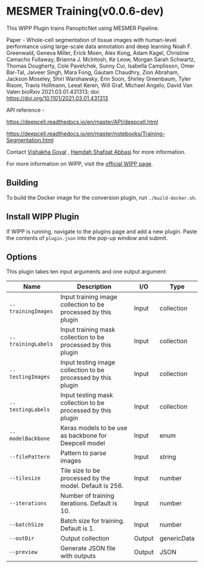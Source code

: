 # MESMER Training(v0.0.6-dev)

This WIPP Plugin trains PanopticNet using MESMER Pipeline.

Paper -
Whole-cell segmentation of tissue images with human-level performance using large-scale data annotation and deep learning
Noah F. Greenwald, Geneva Miller, Erick Moen, Alex Kong, Adam Kagel, Christine Camacho Fullaway, Brianna J. McIntosh, Ke Leow, Morgan Sarah Schwartz, Thomas Dougherty, Cole Pavelchek, Sunny Cui, Isabella Camplisson, Omer Bar-Tal, Jaiveer Singh, Mara Fong, Gautam Chaudhry, Zion Abraham, Jackson Moseley, Shiri Warshawsky, Erin Soon, Shirley Greenbaum, Tyler Risom, Travis Hollmann, Leeat Keren, Will Graf, Michael Angelo, David Van Valen
bioRxiv 2021.03.01.431313; doi: https://doi.org/10.1101/2021.03.01.431313

API reference -

https://deepcell.readthedocs.io/en/master/API/deepcell.html

https://deepcell.readthedocs.io/en/master/notebooks/Training-Segmentation.html

Contact [Vishakha Goyal](mailto:vishakha.goyal@nih.gov) , [Hamdah Shafqat Abbasi](mailto:hamdahshafqat.abbasi@nih.gov) for more information.

For more information on WIPP, visit the [official WIPP page](https://isg.nist.gov/deepzoomweb/software/wipp).

## Building

To build the Docker image for the conversion plugin, run
`./build-docker.sh`.

## Install WIPP Plugin

If WIPP is running, navigate to the plugins page and add a new plugin. Paste the contents of `plugin.json` into the pop-up window and submit.

## Options

This plugin takes ten input arguments and one output argument:

| Name          | Description             | I/O    | Type   |
|---------------|-------------------------|--------|--------|
| `--trainingImages` | Input training image collection to be processed by this plugin | Input | collection |
| `--trainingLabels` | Input training mask collection to be processed by this plugin | Input | collection |
| `--testingImages` | Input testing image collection to be processed by this plugin | Input | collection |
| `--testingLabels` | Input testing mask collection to be processed by this plugin | Input | collection |
| `--modelBackbone` | Keras models to be use as backbone for Deepcell model | Input | enum |
| `--filePattern` | Pattern to parse images | Input | string |
| `--tilesize` | Tile size to be processed by the model. Default is 256. | Input | number |
| `--iterations` | Number of training iterations. Default is 10. | Input | number |
| `--batchSize` | Batch size for training. Default is 1. | Input | number |
| `--outDir` | Output collection | Output | genericData |
| `--preview` | Generate JSON file with outputs | Output | JSON |
